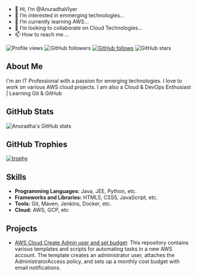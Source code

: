 - 👋 Hi, I’m @AnuradhaVIyer
- 👀 I’m interested in emmerging technologies...
- 🌱 I’m currently learning AWS...
- 💞️ I’m looking to collaborate on Cloud Technologies...
- 📫 How to reach me ...

![Profile views](https://komarev.com/ghpvc/?username=anuradhaviyer&color=blue)
![GitHub followers](https://img.shields.io/github/followers/anuradhaviyer?label=Followers&style=social)
[![GitHub follows](https://img.shields.io/github/followers/anuradhaviyer?label=Following&style=social)](https://github.com/anuradhaviyer?tab=following)
![GitHub stars](https://img.shields.io/github/stars/anuradhaviyer?label=Stars&style=social)

## About Me
I'm an IT Professional with a passion for emerging technologies. I love to work on various AWS cloud projects. I am also a Cloud & DevOps Enthusiast | Learning Git & GitHub

## GitHub Stats
![Anuradha's GitHub stats](https://github-readme-stats.vercel.app/api?username=anuradhaviyer&show_icons=true&theme=radical&cache_seconds=86400)

## GitHub Trophies
[![trophy](https://github-profile-trophy.vercel.app/?username=anuradhaviyer&theme=onedark&cache_seconds=86400)](https://github.com/anuradhaviyer/github-profile-trophy)

## Skills
- **Programming Languages:** Java, JEE, Python, etc.
- **Frameworks and Libraries:** HTML5, CSS5, JavaScript, etc.
- **Tools:** Git, Maven, Jenkins, Docker, etc.
- **Cloud:** AWS, GCP, etc

## Projects
- [AWS Cloud Create Admin user and set budget](https://github.com/AnuradhaVIyer/cloudprojects/tree/master/create-admin-set-budget-email): This repository contains various templates and scripts for automating tasks in a new AWS account. The template creates an administrator user, attaches the AdministratorAccess policy, and sets up a monthly cost budget with email notifications.

<!---
AnuradhaVIyer/AnuradhaVIyer is a ✨ special ✨ repository because its `README.md` (this file) appears on your GitHub profile.
You can click the Preview link to take a look at your changes.
--->
